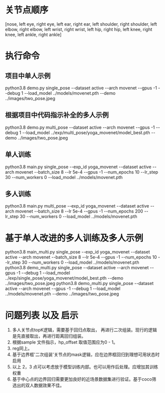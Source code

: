 # 关节点顺序
[nose, left eye, right eye, left ear, right ear,
left shoulder, right shoulder, left elbow, right elbow, left wrist,
right wrist, left hip, right hip, left knee, right knee,
left ankle, right ankle]

# 执行命令

## 项目中单人示例
python3.8 demo.py single_pose --dataset active --arch movenet --gpus -1 --debug 1 --load_model ../models/movenet.pth --demo ../images/two_pose.jpeg
## 根据项目中代码指示补全的多人示例
python3.8 demo.py multi_pose --dataset active --arch movenet --gpus -1 --debug 1 --load_model ../exp/multi_pose/yoga_movenet/model_best.pth --demo ../images/two_pose.jpeg

## 单人训练
python3.8 main.py single_pose --exp_id yoga_movenet --dataset active --arch movenet --batch_size 8  --lr 5e-4 --gpus -1 --num_epochs 10 --lr_step 30 --num_workers 0 --load_model ../models/movenet.pth
## 多人训练
python3.8 main.py multi_pose --exp_id yoga_movenet --dataset active --arch movenet --batch_size 8  --lr 5e-4 --gpus -1 --num_epochs 200 --lr_step 30 --num_workers 0 --load_model ../models/movenet.pth

# 基于单人改进的多人训练及多人示例
python3.8 main_multi.py single_pose --exp_id yoga_movenet --dataset active --arch movenet --batch_size 8  --lr 5e-4 --gpus -1 --num_epochs 10 --lr_step 30 --num_workers 0 --load_model ../models/movenet.pth
python3.8 demo_multi.py single_pose --dataset active --arch movenet --gpus -1 --debug 1 --load_model ../exp/single_pose/yoga_movenet/model_best.pth --demo ../images/two_pose.jpeg
python3.8 demo_multi.py single_pose --dataset active --arch movenet --gpus -1 --debug 1 --load_model ../models/movenet.pth --demo ../images/two_pose.jpeg

# 问题列表 以及 启示

1. 多人关节点topK逻辑，需要基于回归点取出， 再进行二次组装。现行的逻辑是先直接取出，再进行距离回归组装。
2. 根据sample 文件指示，hp_offset 取值范围应为0 - 1。
3. reg同上。
4. 基于边界框'二次组装'关节点的mask逻辑，应在边界框回归到理想可用状态时启用
5. 以上 2，3 点可以考虑放于模型训练内部。也可以用作后处理。应增加其训练权重
6. 基于中心点的边界回归需要更加良好的近场景数据集进行验证。基于coco筛选出的双人数据效果不佳。